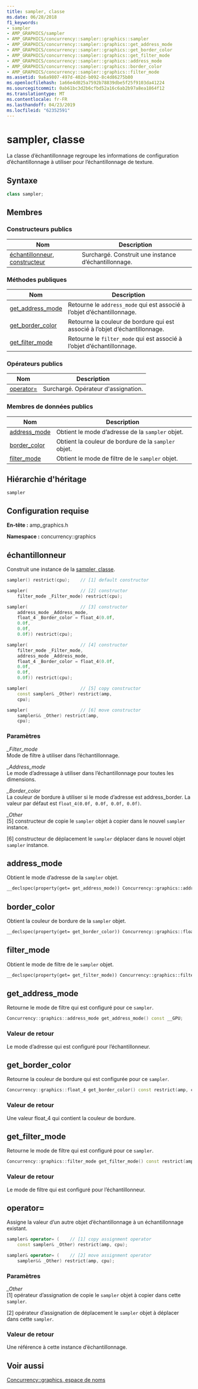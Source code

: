 ```yaml
---
title: sampler, classe
ms.date: 06/28/2018
f1_keywords:
- sampler
- AMP_GRAPHICS/sampler
- AMP_GRAPHICS/concurrency::sampler::graphics::sampler
- AMP_GRAPHICS/concurrency::sampler::graphics::get_address_mode
- AMP_GRAPHICS/concurrency::sampler::graphics::get_border_color
- AMP_GRAPHICS/concurrency::sampler::graphics::get_filter_mode
- AMP_GRAPHICS/concurrency::sampler::graphics::address_mode
- AMP_GRAPHICS/concurrency::sampler::graphics::border_color
- AMP_GRAPHICS/concurrency::sampler::graphics::filter_mode
ms.assetid: 9a6a9807-497d-402d-b092-8c4d86275b80
ms.openlocfilehash: 1a66e4d025a7592b78839dbe5f25f9103da41224
ms.sourcegitcommit: 0ab61bc3d2b6cfbd52a16c6ab2b97a8ea1864f12
ms.translationtype: MT
ms.contentlocale: fr-FR
ms.lasthandoff: 04/23/2019
ms.locfileid: "62352591"
---
```

# <a name="sampler-class"></a>sampler, classe

La classe d’échantillonnage regroupe les informations de configuration d’échantillonnage à utiliser pour l’échantillonnage de texture.

## <a name="syntax"></a>Syntaxe

```cpp
class sampler;
```

## <a name="members"></a>Membres

### <a name="public-constructors"></a>Constructeurs publics

|Nom|Description|
|----------|-----------------|
|[échantillonneur, constructeur](#ctor)|Surchargé. Construit une instance d’échantillonnage.|

### <a name="public-methods"></a>M&#233;thodes publiques

|Nom|Description|
|----------|-----------------|
|[get_address_mode](#get_address_mode)|Retourne le `address_mode` qui est associé à l’objet d’échantillonnage.|
|[get_border_color](#get_border_color)|Retourne la couleur de bordure qui est associé à l’objet d’échantillonnage.|
|[get_filter_mode](#get_filter_mode)|Retourne le `filter_mode` qui est associé à l’objet d’échantillonnage.|

### <a name="public-operators"></a>Op&#233;rateurs publics

|Nom|Description|
|----------|-----------------|
|[operator=](#operator_eq)|Surchargé. Opérateur d'assignation.|

### <a name="public-data-members"></a>Membres de données publics

|Nom|Description|
|----------|-----------------|
|[address_mode](#address_mode)|Obtient le mode d’adresse de la `sampler` objet.|
|[border_color](#border_color)|Obtient la couleur de bordure de la `sampler` objet.|
|[filter_mode](#filter_mode)|Obtient le mode de filtre de le `sampler` objet.|

## <a name="inheritance-hierarchy"></a>Hiérarchie d'héritage

`sampler`

## <a name="requirements"></a>Configuration requise

**En-tête :** amp_graphics.h

**Namespace :** concurrency::graphics

##  <a name="ctor"></a> échantillonneur

Construit une instance de la [sampler, classe](sampler-class.md).

```cpp
sampler() restrict(cpu);    // [1] default constructor

sampler(                    // [2] constructor
    filter_mode _Filter_mode) restrict(cpu);

sampler(                    // [3] constructor
    address_mode _Address_mode,
    float_4 _Border_color = float_4(0.0f,
    0.0f,
    0.0f,
    0.0f)) restrict(cpu);

sampler(                    // [4] constructor
    filter_mode _Filter_mode,
    address_mode _Address_mode,
    float_4 _Border_color = float_4(0.0f,
    0.0f,
    0.0f,
    0.0f)) restrict(cpu);

sampler(                    // [5] copy constructor
    const sampler& _Other) restrict(amp,
    cpu);

sampler(                    // [6] move constructor
    sampler&& _Other) restrict(amp,
    cpu);
```

### <a name="parameters"></a>Paramètres

*_Filter_mode*<br/>
Mode de filtre à utiliser dans l’échantillonnage.

*_Address_mode*<br/>
Le mode d’adressage à utiliser dans l’échantillonnage pour toutes les dimensions.

*_Border_color*<br/>
La couleur de bordure à utiliser si le mode d’adresse est address_border. La valeur par défaut est `float_4(0.0f, 0.0f, 0.0f, 0.0f)`.

*_Other*<br/>
[5] constructeur de copie le `sampler` objet à copier dans le nouvel `sampler` instance.

[6] constructeur de déplacement le `sampler` déplacer dans le nouvel objet `sampler` instance.

##  <a name="address_mode"></a> address_mode

Obtient le mode d’adresse de la `sampler` objet.

```cpp
__declspec(property(get= get_address_mode)) Concurrency::graphics::address_mode address_mode;
```

##  <a name="border_color"></a> border_color

Obtient la couleur de bordure de la `sampler` objet.

```cpp
__declspec(property(get= get_border_color)) Concurrency::graphics::float_4 border_color;
```

##  <a name="filter_mode"></a> filter_mode

Obtient le mode de filtre de le `sampler` objet.

```cpp
__declspec(property(get= get_filter_mode)) Concurrency::graphics::filter_mode filter_mode;
```

##  <a name="get_address_mode"></a> get_address_mode

Retourne le mode de filtre qui est configuré pour ce `sampler`.

```cpp
Concurrency::graphics::address_mode get_address_mode() const __GPU;
```

### <a name="return-value"></a>Valeur de retour

Le mode d’adresse qui est configuré pour l’échantillonneur.

##  <a name="get_border_color"></a> get_border_color

Retourne la couleur de bordure qui est configurée pour ce `sampler`.

```cpp
Concurrency::graphics::float_4 get_border_color() const restrict(amp, cpu);
```

### <a name="return-value"></a>Valeur de retour

Une valeur float_4 qui contient la couleur de bordure.

##  <a name="get_filter_mode"></a> get_filter_mode

Retourne le mode de filtre qui est configuré pour ce `sampler`.

```cpp
Concurrency::graphics::filter_mode get_filter_mode() const restrict(amp, cpu);
```

### <a name="return-value"></a>Valeur de retour

Le mode de filtre qui est configuré pour l’échantillonneur.

##  <a name="operator_eq"></a> operator=

Assigne la valeur d’un autre objet d’échantillonnage à un échantillonnage existant.

```cpp
sampler& operator= (    // [1] copy assignment operator
    const sampler& _Other) restrict(amp, cpu);

sampler& operator= (    // [2] move assignment operator
    sampler&& _Other) restrict(amp, cpu);
```

### <a name="parameters"></a>Paramètres

*_Other*<br/>
[1] opérateur d’assignation de copie le `sampler` objet à copier dans cette `sampler`.

[2] opérateur d’assignation de déplacement le `sampler` objet à déplacer dans cette `sampler`.

### <a name="return-value"></a>Valeur de retour

Une référence à cette instance d’échantillonnage.

## <a name="see-also"></a>Voir aussi

[Concurrency::graphics, espace de noms](concurrency-graphics-namespace.md)
